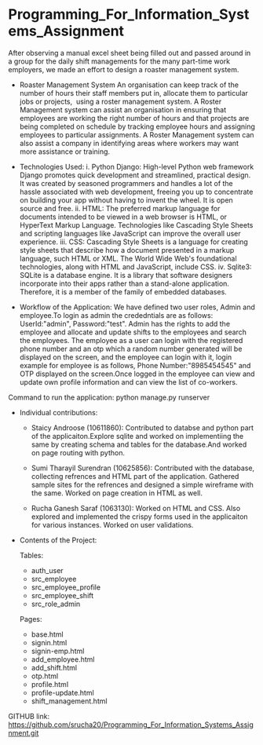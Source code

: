 # Programming_For_Information_Systems_Assignment
After observing a manual excel sheet being filled out and passed around in a group for the daily shift managements for the many part-time work employers, we made an effort to design a roaster management system.

- Roaster Management System
  An organisation can keep track of the number of hours their staff members put in, allocate them to particular jobs or projects,  using a roster management system. A Roster Management system can assist an organisation in ensuring that employees are working the right number of hours and that projects are being completed on schedule by tracking employee hours and assigning employees to particular assignments. A Roster Management system can also assist a company in identifying areas where workers may want more assistance or training.

- Technologies Used:
  i. Python Django: High-level Python web framework Django promotes quick development and streamlined, practical design. It was created by seasoned programmers   and handles a lot of the hassle associated with web development, freeing you up to concentrate on building your app without having to invent the wheel. It is   open source and free.
  ii. HTML: The preferred markup language for documents intended to be viewed in a web browser is HTML, or HyperText Markup Language. Technologies like           Cascading Style Sheets and scripting languages like JavaScript can improve the overall user experience.
  iii. CSS: Cascading Style Sheets is a language for creating style sheets that describe how a document presented in a markup language, such HTML or XML. The     World Wide Web's foundational technologies, along with HTML and JavaScript, include CSS.
  iv. Sqlite3:  SQLite is a database engine. It is a library that software designers incorporate into their apps rather than a stand-alone application.           Therefore, it is a member of the family of embedded databases.
  
- Workflow of the Application:
    We have defined two user roles, Admin and employee.To login as admin the crededntials are as follows: UserId:"admin", Password:"test". Admin has the        rights to add the employee and allocate and update shifts to the employees and search the employees.
    The employee as a user can login with the registered phone number and an otp which a random number generated will be displayed on the screen, and the         employee can login with it, login example for employee is as follows, Phone Number:"8985454545" and OTP displayed on the screen.Once logged in the           employee can view and update own profile information and can view the list of co-workers. 

Command to run the application: python manage.py runserver

- Individual contributions:

  - Staicy Androose (10611860): Contributed to databse and python part of the applicaiton.Explore sqlite and worked on implementiing the same by creating         schema and tables for the database.And worked on page routing with python.

  - Sumi Tharayil Surendran (10625856): Contributed with the database, collecting refrences and HTML part of the application. Gathered sample sites for the       refrences and designed a simple wireframe with the same. Worked on page creation in HTML as well.

  - Rucha Ganesh Saraf (1063130): Worked on HTML and CSS. Also explored and implemented the crispy forms used in the applicaiton for various instances.           Worked on user validations.

- Contents of the Project:

  Tables:
    - auth_user
    - src_employee
    - src_employee_profile
    - src_employee_shift
    - src_role_admin
    
   Pages:
    - base.html
    - signin.html
    - signin-emp.html
    - add_employee.html
    - add_shift.html
    - otp.html
    - profile.html
    - profile-update.html
    - shift_management.html

GITHUB link:
https://github.com/srucha20/Programming_For_Information_Systems_Assignment.git
    

